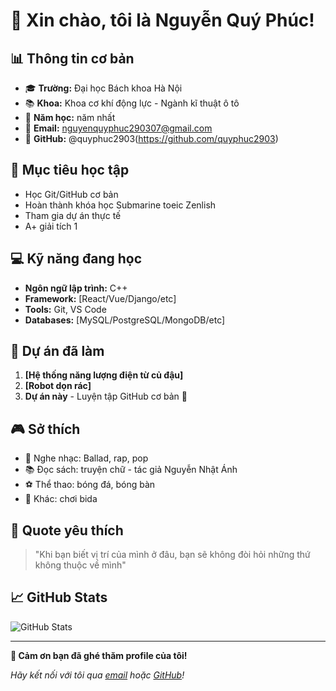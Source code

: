 # 👋 Xin chào, tôi là Nguyễn Quý Phúc!

## 📊 Thông tin cơ bản
- 🎓 **Trường:** Đại học Bách khoa Hà Nội
- 📚 **Khoa:** Khoa cơ khí động lực - Ngành kĩ thuật ô tô 
- 📅 **Năm học:** năm nhất
- 📧 **Email:** nguyenquyphuc290307@gmail.com
- 🐙 **GitHub:** @quyphuc2903(https://github.com/quyphuc2903)

## 🎯 Mục tiêu học tập
-  Học Git/GitHub cơ bản
-  Hoàn thành khóa học Submarine toeic Zenlish
-  Tham gia dự án thực tế
-  A+ giải tích 1

## 💻 Kỹ năng đang học
- **Ngôn ngữ lập trình:** C++
- **Framework:** [React/Vue/Django/etc] 
- **Tools:** Git, VS Code
- **Databases:** [MySQL/PostgreSQL/MongoDB/etc]

## 🌟 Dự án đã làm
1. **[Hệ thống năng lượng điện từ củ đậu]** 
2. **[Robot dọn rác]** 
3. **Dự án này** - Luyện tập GitHub cơ bản 🎉

## 🎮 Sở thích
- 🎵 Nghe nhạc: Ballad, rap, pop
- 📚 Đọc sách: truyện chữ - tác giả Nguyễn Nhật Ánh 
- ⚽ Thể thao: bóng đá, bóng bàn
- 🎯 Khác: chơi bida

## 💭 Quote yêu thích
> "Khi bạn biết vị trí của mình ở đâu, bạn sẽ không đòi hỏi những thứ không thuộc về mình"

## 📈 GitHub Stats
<!-- Các bạn có thể thêm GitHub stats sau khi học xong -->
![GitHub Stats](https://github-readme-stats.vercel.app/api?username=your-username&show_icons=true&theme=radical)

---

**🚀 Cảm ơn bạn đã ghé thăm profile của tôi!**

*Hãy kết nối với tôi qua [email](nguyenquyphuc290307@gmail.com) hoặc [GitHub](https://github.com/quyphuc2903)!*

